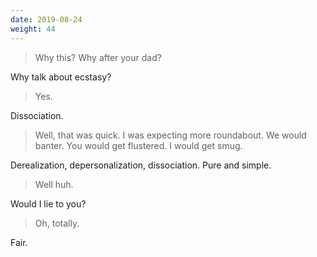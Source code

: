 ```yaml
---
date: 2019-08-24
weight: 44
---
```


> Why this? Why after your dad?

Why talk about ecstasy?

> Yes.

Dissociation.

> Well, that was quick. I was expecting more roundabout. We would banter. You would get flustered. I would get smug.

Derealization, depersonalization, dissociation. Pure and simple.

> Well huh.

Would I lie to you?

> Oh, totally.

Fair.

